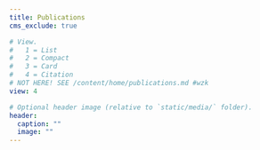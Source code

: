 ```yaml
---
title: Publications
cms_exclude: true

# View.
#   1 = List
#   2 = Compact
#   3 = Card
#   4 = Citation
# NOT HERE! SEE /content/home/publications.md #wzk
view: 4

# Optional header image (relative to `static/media/` folder).
header:
  caption: ""
  image: ""
---
```

